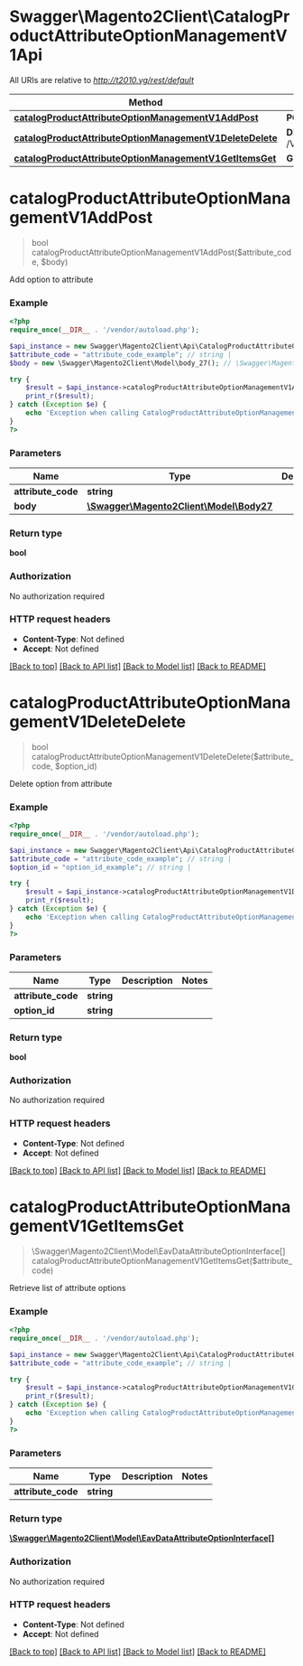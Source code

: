 # Swagger\Magento2Client\CatalogProductAttributeOptionManagementV1Api

All URIs are relative to *http://t2010.vg/rest/default*

Method | HTTP request | Description
------------- | ------------- | -------------
[**catalogProductAttributeOptionManagementV1AddPost**](CatalogProductAttributeOptionManagementV1Api.md#catalogProductAttributeOptionManagementV1AddPost) | **POST** /V1/products/attributes/{attributeCode}/options | 
[**catalogProductAttributeOptionManagementV1DeleteDelete**](CatalogProductAttributeOptionManagementV1Api.md#catalogProductAttributeOptionManagementV1DeleteDelete) | **DELETE** /V1/products/attributes/{attributeCode}/options/{optionId} | 
[**catalogProductAttributeOptionManagementV1GetItemsGet**](CatalogProductAttributeOptionManagementV1Api.md#catalogProductAttributeOptionManagementV1GetItemsGet) | **GET** /V1/products/attributes/{attributeCode}/options | 


# **catalogProductAttributeOptionManagementV1AddPost**
> bool catalogProductAttributeOptionManagementV1AddPost($attribute_code, $body)



Add option to attribute

### Example
```php
<?php
require_once(__DIR__ . '/vendor/autoload.php');

$api_instance = new Swagger\Magento2Client\Api\CatalogProductAttributeOptionManagementV1Api();
$attribute_code = "attribute_code_example"; // string | 
$body = new \Swagger\Magento2Client\Model\body_27(); // \Swagger\Magento2Client\Model\Body27 | 

try {
    $result = $api_instance->catalogProductAttributeOptionManagementV1AddPost($attribute_code, $body);
    print_r($result);
} catch (Exception $e) {
    echo 'Exception when calling CatalogProductAttributeOptionManagementV1Api->catalogProductAttributeOptionManagementV1AddPost: ', $e->getMessage(), PHP_EOL;
}
?>
```

### Parameters

Name | Type | Description  | Notes
------------- | ------------- | ------------- | -------------
 **attribute_code** | **string**|  |
 **body** | [**\Swagger\Magento2Client\Model\Body27**](../Model/body_27.md)|  | [optional]

### Return type

**bool**

### Authorization

No authorization required

### HTTP request headers

 - **Content-Type**: Not defined
 - **Accept**: Not defined

[[Back to top]](#) [[Back to API list]](../../README.md#documentation-for-api-endpoints) [[Back to Model list]](../../README.md#documentation-for-models) [[Back to README]](../../README.md)

# **catalogProductAttributeOptionManagementV1DeleteDelete**
> bool catalogProductAttributeOptionManagementV1DeleteDelete($attribute_code, $option_id)



Delete option from attribute

### Example
```php
<?php
require_once(__DIR__ . '/vendor/autoload.php');

$api_instance = new Swagger\Magento2Client\Api\CatalogProductAttributeOptionManagementV1Api();
$attribute_code = "attribute_code_example"; // string | 
$option_id = "option_id_example"; // string | 

try {
    $result = $api_instance->catalogProductAttributeOptionManagementV1DeleteDelete($attribute_code, $option_id);
    print_r($result);
} catch (Exception $e) {
    echo 'Exception when calling CatalogProductAttributeOptionManagementV1Api->catalogProductAttributeOptionManagementV1DeleteDelete: ', $e->getMessage(), PHP_EOL;
}
?>
```

### Parameters

Name | Type | Description  | Notes
------------- | ------------- | ------------- | -------------
 **attribute_code** | **string**|  |
 **option_id** | **string**|  |

### Return type

**bool**

### Authorization

No authorization required

### HTTP request headers

 - **Content-Type**: Not defined
 - **Accept**: Not defined

[[Back to top]](#) [[Back to API list]](../../README.md#documentation-for-api-endpoints) [[Back to Model list]](../../README.md#documentation-for-models) [[Back to README]](../../README.md)

# **catalogProductAttributeOptionManagementV1GetItemsGet**
> \Swagger\Magento2Client\Model\EavDataAttributeOptionInterface[] catalogProductAttributeOptionManagementV1GetItemsGet($attribute_code)



Retrieve list of attribute options

### Example
```php
<?php
require_once(__DIR__ . '/vendor/autoload.php');

$api_instance = new Swagger\Magento2Client\Api\CatalogProductAttributeOptionManagementV1Api();
$attribute_code = "attribute_code_example"; // string | 

try {
    $result = $api_instance->catalogProductAttributeOptionManagementV1GetItemsGet($attribute_code);
    print_r($result);
} catch (Exception $e) {
    echo 'Exception when calling CatalogProductAttributeOptionManagementV1Api->catalogProductAttributeOptionManagementV1GetItemsGet: ', $e->getMessage(), PHP_EOL;
}
?>
```

### Parameters

Name | Type | Description  | Notes
------------- | ------------- | ------------- | -------------
 **attribute_code** | **string**|  |

### Return type

[**\Swagger\Magento2Client\Model\EavDataAttributeOptionInterface[]**](../Model/EavDataAttributeOptionInterface.md)

### Authorization

No authorization required

### HTTP request headers

 - **Content-Type**: Not defined
 - **Accept**: Not defined

[[Back to top]](#) [[Back to API list]](../../README.md#documentation-for-api-endpoints) [[Back to Model list]](../../README.md#documentation-for-models) [[Back to README]](../../README.md)

